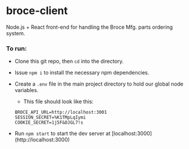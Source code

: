 # broce-client
Node.js + React front-end for handling the Broce Mfg. parts ordering system.  

### To run:

- Clone this git repo, then `cd` into the directory.

- Issue `npm i` to install the necessary npm dependencies.

- Create a `.env` file in the main project directory to hold our global node variables.

  - This file should look like this:  
  ```  
  BROCE_API_URL=http://localhost:3001
  SESSION_SECRET=%K1TMpLqIymi
  COOKIE_SECRET=1j5F&OJGL7!s  
  ```  
  
- Run `npm start` to start the dev server at [localhost:3000]
(http://localhost:3000)
